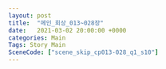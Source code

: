 ```yaml
---
layout: post
title:  "메인_회상_013~028장"
date:   2021-03-02 20:00:00 +0000
categories: Main
Tags: Story Main
SceneCode: ["scene_skip_cp013-028_q1_s10"]
---
```

